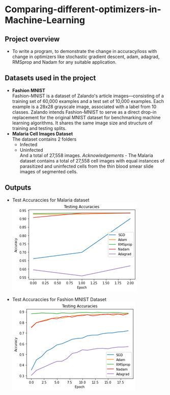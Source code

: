# Comparing-different-optimizers-in-Machine-Learning

## Project overview
- To write a program, to demonstrate the change in accuracy/loss with change in optimizers like stochastic gradient descent, adam, adagrad, RMSprop and Nadam for any suitable application.  


## Datasets used in the project
- **Fashion MNIST**  
Fashion-MNIST is a dataset of Zalando's article images—consisting of a training set of 60,000 examples and a test set of 10,000 examples. Each example is a 28x28 grayscale image, associated with a label from 10 classes. Zalando intends Fashion-MNIST to serve as a direct drop-in replacement for the original MNIST dataset for benchmarking machine learning algorithms. It shares the same image size and structure of training and testing splits.  
- **Malaria Cell Images Dataset**  
The dataset contains 2 folders
  - Infected
  - Uninfected  
And a total of 27,558 images.
*Acknowledgements* - The Malaria dataset contains a total of 27,558 cell images with equal instances of parasitized and uninfected cells from the thin blood smear slide images of segmented cells.


## Outputs
- Test Accuraccies for Malaria dataset   
![alt text](https://github.com/Jeevan-Thukrul/Comparing-different-optimizers-in-Machine-Learning/blob/master/output/malaria_output.png)

- Test Accuraccies for Fashion MNIST Dataset   
![alt text](https://github.com/Jeevan-Thukrul/Comparing-different-optimizers-in-Machine-Learning/blob/master/output/fmnist_output.png)
